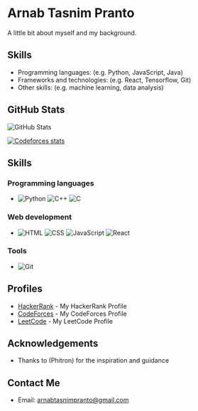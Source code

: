 # Arnab Tasnim Pranto

A little bit about myself and my background.

## Skills
- Programming languages: (e.g. Python, JavaScript, Java)
- Frameworks and technologies: (e.g. React, Tensorflow, Git)
- Other skills: (e.g. machine learning, data analysis)


## GitHub Stats
![GitHub Stats](https://github-readme-stats.vercel.app/api?username=arnab125&show_icons=true)

[![Codeforces stats](https://cfapi.xyz/user?handle=arn125)](https://codeforces.com/profile/arn125)


## Skills

### Programming languages
- ![Python](https://img.icons8.com/color/48/000000/python.png)  ![C++](https://img.icons8.com/color/48/000000/c-plus-plus-logo.png)  ![C](https://img.icons8.com/color/48/000000/c-programming.png) 

### Web development
- ![HTML](https://img.icons8.com/color/48/000000/html-5.png)  ![CSS](https://img.icons8.com/color/48/000000/css3.png)  ![JavaScript](https://img.icons8.com/color/48/000000/javascript.png)  ![React](https://img.icons8.com/color/48/000000/react-native.png) 

### Tools
- ![Git](https://img.icons8.com/color/50/000000/git.png)





## Profiles
- [HackerRank](https://www.hackerrank.com/arn125) - My HackerRank Profile 
- [CodeForces](https://codeforces.com/profile/arn125) - My CodeForces Profile 
- [LeetCode](https://leetcode.com/arn125/) - My LeetCode Profile 

## Acknowledgements
- Thanks to (Phitron) for the inspiration and guidance 

## Contact Me
- Email: arnabtasnimpranto@gmail.com

